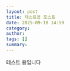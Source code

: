 ```yaml
---
layout: post
title: 테스트용 포스트
date: 2025-09-18 14:59
category: 
author: 
tags: []
summary: 
---
```


테스트 용입니다
